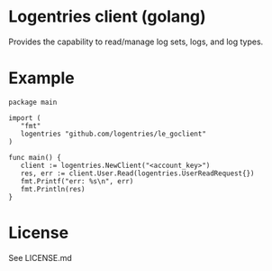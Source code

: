 # Logentries client (golang)
Provides the capability to read/manage log sets, logs, and log types.

# Example

```
package main

import (
   "fmt"
   logentries "github.com/logentries/le_goclient"
)

func main() {
   client := logentries.NewClient("<account_key>")
   res, err := client.User.Read(logentries.UserReadRequest{})
   fmt.Printf("err: %s\n", err)
   fmt.Println(res)
}
```

# License
See LICENSE.md
